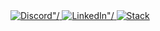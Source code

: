 <div>
  <a href="https://discordapp.com/users/884448417013727314/">
    <img src="https://img.shields.io/badge/Discord-7289DA?logo=discord&logoColor=white" alt=Discord"/>
  </a>
  <a href="https://www.linkedin.com/in/drewberes/">
    <img src="https://img.shields.io/badge/LinkedIn-0077B5?logo=linkedin&logoColor=white" alt=LinkedIn"/>
  </a>
  <a href="https://stackoverflow.com/users/story/2570538">
    <img src="https://img.shields.io/badge/Stack_Overflow-FE7A16?logo=stack-overflow&logoColor=white" alt=Stack Overflow"/>
  </a>
</div>
